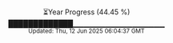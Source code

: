 <p align="center">
⏳Year Progress (44.45 %)<br>
█████████████▁▁▁▁▁▁▁▁▁▁▁▁▁▁▁▁▁ <br>
<sub>Updated: Thu, 12 Jun 2025 06:04:37 GMT</sub>
</p>

